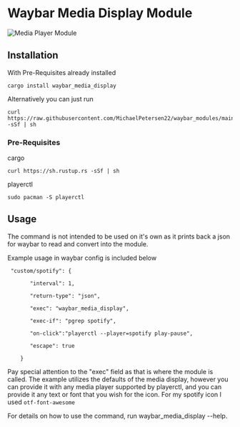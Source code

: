# Waybar Media Display Module
![Media Player Module](https://user-images.githubusercontent.com/72793125/181866336-9ccfdc0e-7f72-4408-8414-604528eea305.png)

## Installation
With Pre-Requisites already installed

```
cargo install waybar_media_display
```
Alternatively you can just run

```
curl https://raw.githubusercontent.com/MichaelPetersen22/waybar_modules/main/waybar_media_display/install.sh -sSf | sh
```

### Pre-Requisites
cargo

```
curl https://sh.rustup.rs -sSf | sh
```

playerctl

```
sudo pacman -S playerctl
```

## Usage
The command is not intended to be used on it's own as it prints back a json for waybar to read and convert into the module.

Example usage in waybar config is included below
```
 "custom/spotify": {
 
       "interval": 1,
       
       "return-type": "json",
       
       "exec": "waybar_media_display",
       
       "exec-if": "pgrep spotify",
       
       "on-click":"playerctl --player=spotify play-pause",
 
       "escape": true
       
    }
```
Pay special attention to the "exec" field as that is where the module is called.
The example utilizes the defaults of the media display, however you can provide it with any media player supported by playerctl, and you can provide it any text or font that you wish for the icon. 
For my spotify icon I used ```otf-font-awesome```

For details on how to use the command, run waybar_media_display --help.
